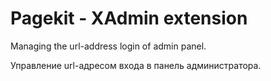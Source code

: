 # Pagekit - XAdmin extension

Managing the url-address login of admin panel.

Управление url-адресом входа в панель администратора.
